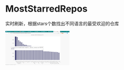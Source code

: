 # MostStarredRepos
实时刷新，根据stars个数找出不同语言的最受欢迎的仓库

![image](https://github.com/YoungofNUAA/MostStarredRepos/blob/master/pythonStarred.png)
